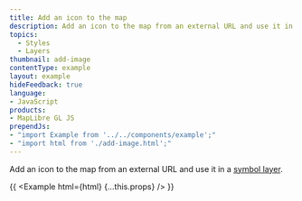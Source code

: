 ```yaml
---
title: Add an icon to the map
description: Add an icon to the map from an external URL and use it in a symbol layer.
topics:
  - Styles
  - Layers
thumbnail: add-image
contentType: example
layout: example
hideFeedback: true
language:
- JavaScript
products:
- MapLibre GL JS
prependJs:
- "import Example from '../../components/example';"
- "import html from './add-image.html';"
---
```


Add an icon to the map from an external URL and use it in a [symbol layer](https://maplibre.org/maplibre-style-spec/layers/#symbol).

{{ <Example html={html} {...this.props} /> }}
